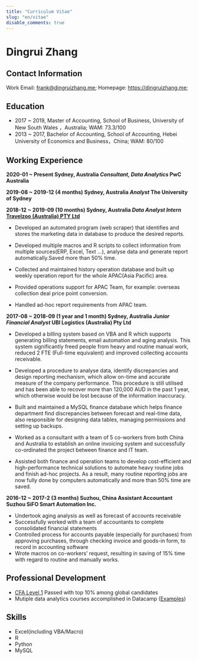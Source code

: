 ```yaml
---
title: "Curriculum Vitae"
slug: "en/vitae"
disable_comments: true
---
```


# Dingrui Zhang

## Contact Information
Work Email: <frank@dingruizhang.me>;
Homepage: <https://dingruizhang.me>;

## Education
- 2017 ~ 2019, Master of Accounting, School of Business, University of New South Wales ，Australia; WAM: 73.3/100
- 2013 ~ 2017, Bachelor of Accounting, School of Accounting, Hebei University of Economics and Business，China; WAM: 80/100

## Working Experience
**2020-01 ~ Present 
Sydney, Australia
*Consultant, Data Analytics*
PwC Australia**

**2019-08 ~ 2019-12 (4 months) 
Sydney, Australia
*Analyst*
The University of Sydney**

**2018-12 ~ 2019-09 (10 months) 
Sydney, Australia
*Data Analyst Intern*
[Travelzoo (Australia) PTY Ltd](https://www.travelzoo.com/au/ "Travelzoo (Australia) PTY Ltd")**

- Developed an automated program (web scraper) that identifies and stores the marketing data in database to produce the desired reports.

- Developed multiple macros and R scripts to collect information from multiple sources(ERP, Excel, Text …), analyse data and generate report automatically.Saved more than 50% time.

- Collected and maintained history operation database and built up weekly operation report for the whole APAC(Asia Pacific) area.

- Provided operations support for APAC Team, for example: overseas collection deal price point conversion.

- Handled ad-hoc report requirements from APAC team.

**2017-08 ~ 2018-09 (1 year and 1 month)
Sydney, Australia
*Junior Financial Analyst*
UBI Logistics (Australia) Pty Ltd**

- Developed a billing system based on VBA and R which supports generating billing statements, email automation and aging analysis. This system significantly freed people from heavy and routine manual work, reduced 2 FTE (Full-time equivalent) and improved collecting accounts receivable.

- Developed a procedure to analyse data, identify discrepancies and design reporting mechanism, which allow on-time and accurate measure of the company performance. This procedure is still utilised and has been able to recover more than 120,000 AUD in the past 1 year, which otherwise would be lost because of the information inaccuracy.

- Built and maintained a MySQL finance database which helps finance department find discrepancies between forecast and real-time data, also responsible for designing data tables, managing permissions and setting up backups.

- Worked as a consultant with a team of 5 co-workers from both China and Australia to establish an online invoicing system and successfully co-ordinated the project between finance and IT team.

- Assisted both finance and operation teams to develop cost-efficient and high-performance technical solutions to automate heavy routine jobs and finish ad-hoc projects. As a result, many routine reporting jobs are now fully done by computers automatically and more than 50% time are saved.

**2016-12 ~ 2017-2 (3 months)
Suzhou, China
Assistant Accountant
Suzhou SiFO Smart Automation Inc.**

- Undertook aging analysis as well as forecast of accounts receivable
- Successfully worked with a team of accountants to complete consolidated financial statements
- Controlled process for accounts payable (especially for purchases) from approving purchases, through checking invoice and goods-in form, to record in accounting software
- Wrote macros on co-workers’ request, resulting in saving of 15% time with regard to routine and manually works.

## Professional Development

- [CFA Level 1](https://basno.com/joqdkd6z "CFA Level 1") Passed with top 10% among global candidates
- Mutiple data analytics courses accomplished in Datacamp ([Examples](https://dingruizhang.me/2018/11/06/datacamp-certificates/ "Examples"))


## Skills

- Excel(including VBA/Macro)
- R
- Python
- MySQL


